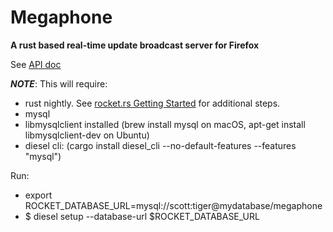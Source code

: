 # Megaphone
**A rust based real-time update broadcast server for Firefox**

See [API doc](https://docs.google.com/document/d/1Wxqf1a4HDkKgHDIswPmhmdvk8KPoMEh2q6SPhaz4LNE)


***NOTE***: This will require:

 * rust nightly. See [rocket.rs Getting
   Started](https://rocket.rs/guide/getting-started/) for additional steps.
 * mysql
 * libmysqlclient installed (brew install mysql on macOS, apt-get install
   libmysqlclient-dev on Ubuntu)
 * diesel cli: (cargo install diesel_cli --no-default-features --features
   "mysql")

Run:
  * export ROCKET_DATABASE_URL=mysql://scott:tiger@mydatabase/megaphone
  * $ diesel setup --database-url $ROCKET_DATABASE_URL
